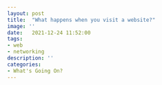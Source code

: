 ```yaml
---
layout: post
title:  "What happens when you visit a website?"
image: ''
date:   2021-12-24 11:52:00
tags:
- web
- networking
description: ''
categories:
- What's Going On?
---
```


